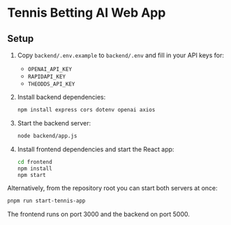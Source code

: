 # Tennis Betting AI Web App

## Setup

1. Copy `backend/.env.example` to `backend/.env` and fill in your API keys for:
   - `OPENAI_API_KEY`
   - `RAPIDAPI_KEY`
   - `THEODDS_API_KEY`

2. Install backend dependencies:
   ```bash
   npm install express cors dotenv openai axios
   ```

3. Start the backend server:
   ```bash
   node backend/app.js
   ```

4. Install frontend dependencies and start the React app:
   ```bash
   cd frontend
   npm install
   npm start
   ```

Alternatively, from the repository root you can start both servers at once:
```bash
pnpm run start-tennis-app
```

The frontend runs on port 3000 and the backend on port 5000.
